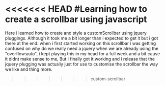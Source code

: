 <<<<<<< HEAD
#Learning how to create a scrollbar using javascript
=======

Here i learned how to create and style a customScrollbar using jquery pluggings. Although it took me a bit longer than i expected to get it but i got there at the end. when i first started working on this scrollbar i was getting confused on why do we really need a jquery when we are already using the "overflow:auto", i kept playing this in my head for a full week and a bit cause it didnt make sense to me, But I finally got it working and i release that the jquery plugging was actually just for use to customise the scrollbar the way we like and thing more.
>>>>>>> custom-scrollbar
